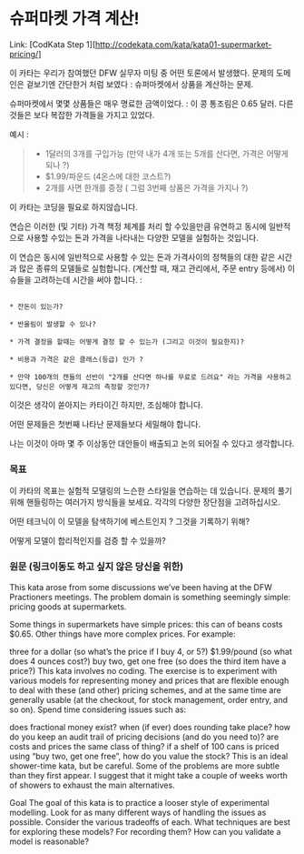 # 슈퍼마켓 가격 계산!

Link: [CodKata Step 1][http://codekata.com/kata/kata01-supermarket-pricing/]

이 카타는 우리가 참여했던 DFW 실무자 미팅 중 어떤 토론에서 발생했다.
문제의 도메인은 겉보기엔 간단한거 처럼 보였다 : 슈퍼마켓에서 상품을 계산하는 문제.

슈퍼마켓에서 몇몇 상품들은 매우 명료한 금액이었다. : 이 콩 통조림은 0.65 달러. 다른 것들은 보다 복잡한 가격들을 가지고 있었다.

예시 :
> * 1달러의 3개를 구입가능 (만약 내가 4개 또는 5개를 산다면, 가격은 어떻게 되나 ?)
> * $1.99/파운드 (4온스에 대한 코스트?)
> * 2개를 사면 한개를 증정 ( 그럼 3번째 상품은 가격을 가지나 ?)

이 카타는 코딩을 필요로 하지않습니다.

연습은 이러한 (및 기타) 가격 책정 체계를 처리 할 수있을만큼 유연하고 동시에 일반적으로 사용할 수있는 돈과 가격을 나타내는 다양한 모델을 실험하는 것입니다.

이 연습은 동시에 일반적으로 사용할 수 있는 돈과 가격사이의 정책들의 대한 같은 시간과 많은 종류의 모델들로 실험합니다.
(계산할 때, 재고 관리에서, 주문 entry 등에서)
이슈들을 고려하는데 시간을 써야 합니다. :

<pre><code>
* 잔돈이 있는가?

* 반올림이 발생할 수 있나?

* 가격 결정을 할때는 어떻게 결정 할 수 있는가 (그리고 이것이 필요한지)?

* 비용과 가격은 같은 클래스(등급) 인가 ?

* 만약 100개의 캔들의 선반이 "2개를 산다면 하나를 무료로 드려요" 라는 가격을 사용하고 있다면, 당신은 어떻게 재고의 측정할 것인가?
</code></pre>

이것은 생각이 쏟아지는 카타이긴 하지만, 조심해야 합니다.

어떤 문제들은 첫번째 나타난 문제들보다 세밀해야 합니다.

나는 이것이 아마 몇 주 이상동안 대안들이 배출되고 논의 되어질 수 있다고 생각합니다.

### 목표
이 카타의 목표는 실험적 모델링의 느슨한 스타일을 연습하는 데 있습니다.
문제의 풀기 위해 핸들링하는 여러가지 방식들을 보세요.
각각의 다양한 장단점을 고려하십시오.

어떤 테크닉이 이 모델을 탐색하기에 베스트인지 ? 그것을 기록하기 위해?

어떻게 모델이 합리적인지를 검증 할 수 있을까?


### 원문 (링크이동도 하고 싶지 않은 당신을 위한)
This kata arose from some discussions we’ve been having at the DFW Practioners meetings. The problem domain is something seemingly simple: pricing goods at supermarkets.

Some things in supermarkets have simple prices: this can of beans costs $0.65. Other things have more complex prices. For example:

three for a dollar (so what’s the price if I buy 4, or 5?)
$1.99/pound (so what does 4 ounces cost?)
buy two, get one free (so does the third item have a price?)
This kata involves no coding. The exercise is to experiment with various models for representing money and prices that are flexible enough to deal with these (and other) pricing schemes, and at the same time are generally usable (at the checkout, for stock management, order entry, and so on). Spend time considering issues such as:

does fractional money exist?
when (if ever) does rounding take place?
how do you keep an audit trail of pricing decisions (and do you need to)?
are costs and prices the same class of thing?
if a shelf of 100 cans is priced using “buy two, get one free”, how do you value the stock?
This is an ideal shower-time kata, but be careful. Some of the problems are more subtle than they first appear. I suggest that it might take a couple of weeks worth of showers to exhaust the main alternatives.

Goal
The goal of this kata is to practice a looser style of experimental modelling. Look for as many different ways of handling the issues as possible. Consider the various tradeoffs of each. What techniques are best for exploring these models? For recording them? How can you validate a model is reasonable?

